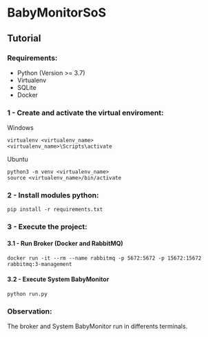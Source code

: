 # BabyMonitorSoS

## Tutorial
### Requirements:
- Python (Version >= 3.7)
- Virtualenv
- SQLite
- Docker

### 1 - Create and activate the virtual enviroment:
Windows
```
virtualenv <virtualenv_name>
<virtualenv_name>\Scripts\activate
```

Ubuntu
```
python3 -m venv <virtualenv_name>
source <virtualenv_name>/bin/activate
```

### 2 - Install modules python:
```
pip install -r requirements.txt
```

### 3 - Execute the project:
#### 3.1 - Run Broker (Docker and RabbitMQ) 
```
docker run -it --rm --name rabbitmq -p 5672:5672 -p 15672:15672 rabbitmq:3-management
```
#### 3.2 - Execute System BabyMonitor
```
python run.py
```

### Observation:
The broker and System BabyMonitor run in differents terminals.